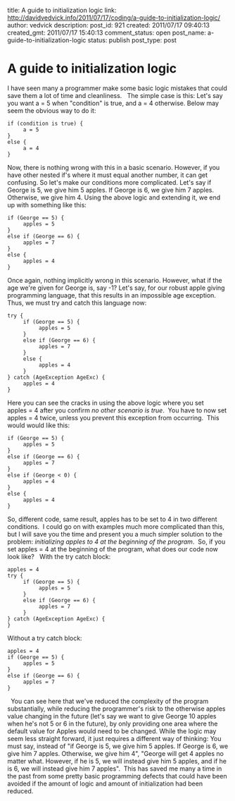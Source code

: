 title: A guide to initialization logic
link: http://davidvedvick.info/2011/07/17/coding/a-guide-to-initialization-logic/
author: vedvick
description: 
post_id: 921
created: 2011/07/17 09:40:13
created_gmt: 2011/07/17 15:40:13
comment_status: open
post_name: a-guide-to-initialization-logic
status: publish
post_type: post

# A guide to initialization logic

I have seen many a programmer make some basic logic mistakes that could save them a lot of time and cleanliness.   The simple case is this: Let's say you want a = 5 when "condition" is true, and a = 4 otherwise. Below may seem the obvious way to do it: 
    
    
    if (condition is true) {
         a = 5
    }
    else {
         a = 4
    }

Now, there is nothing wrong with this in a basic scenario. However, if you have other nested if's where it must equal another number, it can get confusing. So let's make our conditions more complicated. Let's say if George is 5, we give him 5 apples. If George is 6, we give him 7 apples. Otherwise, we give him 4. Using the above logic and extending it, we end up with something like this: 
    
    
    if (George == 5) {
         apples = 5
    }
    else if (George == 6) {
         apples = 7
    }
    else {
         apples = 4
    }

Once again, nothing implicitly wrong in this scenario. However, what if the age we're given for George is, say -1? Let's say, for our robust apple giving programming language, that this results in an impossible age exception. Thus, we must try and catch this language now: 
    
    
    try {
         if (George == 5) {
              apples = 5
         }
         else if (George == 6) {
              apples = 7
         }
         else {
              apples = 4
         }
    } catch (AgeException AgeExc) {
         apples = 4
    }

Here you can see the cracks in using the above logic where you set apples = 4 after you confirm _no other scenario is true_.  You have to now set apples = 4 twice, unless you prevent this exception from occurring.  This would would like this: 
    
    
    if (George == 5) {
         apples = 5
    }
    else if (George == 6) {
         apples = 7
    }
    else if (George < 0) {
         apples = 4
    }
    else {
         apples = 4
    }

So, different code, same result, apples has to be set to 4 in two different conditions.  I could go on with examples much more complicated than this, but I will save you the time and present you a much simpler solution to the problem: _initializing apples to 4 at the beginning of the program_.  So, if you set apples = 4 at the beginning of the program, what does our code now look like?   With the try catch block: 
    
    
    apples = 4
    try {
         if (George == 5) {
              apples = 5
         }
         else if (George == 6) {
              apples = 7
         }
    } catch (AgeException AgeExc) {
    }

Without a try catch block: 
    
    
    apples = 4
    if (George == 5) {
         apples = 5
    }
    else if (George == 6) {
         apples = 7
    }

  You can see here that we've reduced the complexity of the program substantially, while reducing the programmer's risk to the otherwise apples value changing in the future (let's say we want to give George 10 apples when he's not 5 or 6 in the future), by only providing one area where the default value for Apples would need to be changed. While the logic may seem less straight forward, it just requires a different way of thinking: You must say, instead of "if George is 5, we give him 5 apples. If George is 6, we give him 7 apples. Otherwise, we give him 4", "George will get 4 apples no matter what. However, if he is 5, we will instead give him 5 apples, and if he is 6, we will instead give him 7 apples".  This has saved me many a time in the past from some pretty basic programming defects that could have been avoided if the amount of logic and amount of initialization had been reduced.
